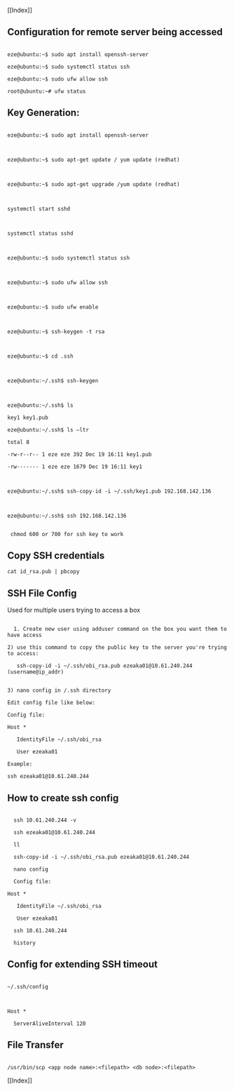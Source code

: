 [[Index]] 

## Configuration for remote server being accessed

~~~~

eze@ubuntu:~$ sudo apt install openssh-server

eze@ubuntu:~$ sudo systemctl status ssh

eze@ubuntu:~$ sudo ufw allow ssh

root@ubuntu:~# ufw status

~~~~

## Key Generation:

~~~~

eze@ubuntu:~$ sudo apt install openssh-server

  

eze@ubuntu:~$ sudo apt-get update / yum update (redhat)

  

eze@ubuntu:~$ sudo apt-get upgrade /yum update (redhat)

  

systemctl start sshd  

  

systemctl status sshd

  

eze@ubuntu:~$ sudo systemctl status ssh

  

eze@ubuntu:~$ sudo ufw allow ssh

  

eze@ubuntu:~$ sudo ufw enable

  

eze@ubuntu:~$ ssh-keygen -t rsa

  

eze@ubuntu:~$ cd .ssh

  

eze@ubuntu:~/.ssh$ ssh-keygen

  

eze@ubuntu:~/.ssh$ ls

key1 key1.pub

eze@ubuntu:~/.ssh$ ls –ltr

total 8

-rw-r--r-- 1 eze eze 392 Dec 19 16:11 key1.pub

-rw------- 1 eze eze 1679 Dec 19 16:11 key1

  

eze@ubuntu:~/.ssh$ ssh-copy-id -i ~/.ssh/key1.pub 192.168.142.136

  

eze@ubuntu:~/.ssh$ ssh 192.168.142.136

~~~~

  

~~~~  

 chmod 600 or 700 for ssh key to work

~~~~

  

## Copy SSH credentials

~~~~
cat id_rsa.pub | pbcopy

~~~~  
  

## SSH File Config

  Used for multiple users trying to access a box

~~~~

  1. Create new user using adduser command on the box you want them to have access

~~~~


~~~~
2) use this command to copy the public key to the server you're trying to access:  

   ssh-copy-id -i ~/.ssh/obi_rsa.pub ezeaka01@10.61.240.244 (username@ip_addr)

~~~~

  
~~~~

3) nano config in /.ssh directory

Edit config file like below:

Config file:

Host *

   IdentityFile ~/.ssh/obi_rsa

   User ezeaka01

Example:

ssh ezeaka01@10.61.240.244

~~~~

## How to create ssh config

~~~~

  ssh 10.61.240.244 -v

  ssh ezeaka01@10.61.240.244

  ll

  ssh-copy-id -i ~/.ssh/obi_rsa.pub ezeaka01@10.61.240.244  

  nano config

  Config file:

Host *

   IdentityFile ~/.ssh/obi_rsa

   User ezeaka01

  ssh 10.61.240.244

  history

~~~~

  

## Config for extending SSH timeout

  

~~~~

~/.ssh/config

  

Host *

  ServerAliveInterval 120

~~~~

  

## File Transfer

  

~~~~

/usr/bin/scp <app node name>:<filepath> <db node>:<filepath>

~~~~

[[Index]] 